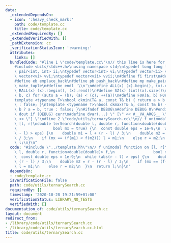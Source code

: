 ```yaml
---
data:
  _extendedDependsOn:
  - icon: ':heavy_check_mark:'
    path: code/template.cc
    title: code/template.cc
  _extendedRequiredBy: []
  _extendedVerifiedWith: []
  _pathExtension: cc
  _verificationStatusIcon: ':warning:'
  attributes:
    links: []
  bundledCode: "#line 1 \"code/template.cc\"\n// this line is here for a reason\n\
    #include <bits/stdc++.h>\nusing namespace std;\ntypedef long long ll;\ntypedef\
    \ pair<int, int> ii;\ntypedef vector<int> vi;\ntypedef vector<ii> vii;\ntypedef\
    \ vector<vi> vvi;\ntypedef vector<vii> vvii;\n#define fi first\n#define se second\n\
    #define eb emplace_back\n#define pb push_back\n#define mp make_pair\n#define mt\
    \ make_tuple\n#define endl '\\n'\n#define ALL(x) (x).begin(), (x).end()\n#define\
    \ RALL(x) (x).rbegin(), (x).rend()\n#define SZ(x) (int)(x).size()\n#define FOR(a,\
    \ b, c) for (auto a = (b); (a) < (c); ++(a))\n#define F0R(a, b) FOR (a, 0, (b))\n\
    template <typename T>\nbool ckmin(T& a, const T& b) { return a > b ? a = b, true\
    \ : false; }\ntemplate <typename T>\nbool ckmax(T& a, const T& b) { return a <\
    \ b ? a = b, true : false; }\n#ifndef DEBUG\n#define DEBUG 0\n#endif\n#define\
    \ dout if (DEBUG) cerr\n#define dvar(...) \" [\" << #__VA_ARGS__ \": \" << (__VA_ARGS__)\
    \ << \"] \"\n#line 2 \"code/utils/ternarySearch.cc\"\n// f unimodal function on\
    \ [l, r]\ndouble terSearch(double l, double r, function<double(double)> f,\n \
    \                bool mx = true) {\n  const double eps = 1e-9;\n  while (abs(r\
    \ - l) > eps) {\n    double m1 = l + (r - l) / 3;\n    double m2 = r - (r - l)\
    \ / 3;\n    if (mx == (f(m1) < f(m2))) l = m1;\n    else r = m2;\n  }\n  return\
    \ l;\n}\n"
  code: "#include \"../template.hh\"\n// f unimodal function on [l, r]\ndouble terSearch(double\
    \ l, double r, function<double(double)> f,\n                 bool mx = true) {\n\
    \  const double eps = 1e-9;\n  while (abs(r - l) > eps) {\n    double m1 = l +\
    \ (r - l) / 3;\n    double m2 = r - (r - l) / 3;\n    if (mx == (f(m1) < f(m2)))\
    \ l = m1;\n    else r = m2;\n  }\n  return l;\n}\n"
  dependsOn:
  - code/template.cc
  isVerificationFile: false
  path: code/utils/ternarySearch.cc
  requiredBy: []
  timestamp: '2020-10-28 19:21:59+01:00'
  verificationStatus: LIBRARY_NO_TESTS
  verifiedWith: []
documentation_of: code/utils/ternarySearch.cc
layout: document
redirect_from:
- /library/code/utils/ternarySearch.cc
- /library/code/utils/ternarySearch.cc.html
title: code/utils/ternarySearch.cc
---
```

